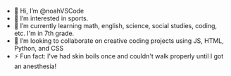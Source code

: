 - 👋 Hi, I’m @noahVSCode
- 👀 I’m interested in sports.
- 🌱 I’m currently learning math, english, science, social studies, coding, etc. I'm in 7th grade.
- 💞️ I’m looking to collaborate on creative coding projects using JS, HTML, Python, and CSS
- ⚡ Fun fact: I've had skin boils once and couldn't walk properly until I got an anesthesia!

<!---
noahVSCode/noahVSCode is a ✨ special ✨ repository because its `README.md` (this file) appears on your GitHub profile.
You can click the Preview link to take a look at your changes.
--->
